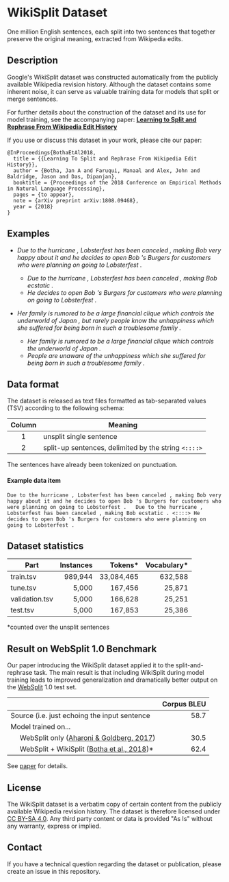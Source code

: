 # WikiSplit Dataset

One million English sentences, each split into two sentences that together
preserve the original meaning, extracted from Wikipedia edits.

## Description

Google's WikiSplit dataset was constructed automatically from the publicly
available Wikipedia revision history. Although the dataset contains some
inherent noise, it can serve as valuable training data for models that split or
merge sentences.

For further details about the construction of the dataset and its use for model
training, see the accompanying paper:
**[Learning to Split and Rephrase From Wikipedia Edit History](https://arxiv.org/abs/1808.09468)**

If you use or discuss this dataset in your work, please cite our paper:

```
@InProceedings{BothaEtAl2018,
  title = {{Learning To Split and Rephrase From Wikipedia Edit History}},
  author = {Botha, Jan A and Faruqui, Manaal and Alex, John and Baldridge, Jason and Das, Dipanjan},
  booktitle = {Proceedings of the 2018 Conference on Empirical Methods in Natural Language Processing},
  pages = {to appear},
  note = {arXiv preprint arXiv:1808.09468},
  year = {2018}
}
```

## Examples

*   *Due to the hurricane , Lobsterfest has been canceled , making Bob very
    happy about it and he decides to open Bob 's Burgers for customers who were
    planning on going to Lobsterfest .*

    *   *Due to the hurricane , Lobsterfest has been canceled , making Bob
        ecstatic .*
    *   *He decides to open Bob 's Burgers for customers who were planning on
        going to Lobsterfest .*

*   *Her family is rumored to be a large financial clique which controls the
    underworld of Japan , but rarely people know the unhappiness which she
    suffered for being born in such a troublesome family .*

    *   *Her family is rumored to be a large financial clique which controls the
        underworld of Japan .*
    *   *People are unaware of the unhappiness which she suffered for being born
        in such a troublesome family .*

## Data format

The dataset is released as text files formatted as tab-separated values (TSV)
according to the following schema:

Column | Meaning
:-----:| ----------------------------------------------------
1      | unsplit single sentence
2      | split-up sentences, delimited by the string `<::::>`

The sentences have already been tokenized on punctuation.

#### Example data item

```
Due to the hurricane , Lobsterfest has been canceled , making Bob very happy about it and he decides to open Bob 's Burgers for customers who were planning on going to Lobsterfest .	Due to the hurricane , Lobsterfest has been canceled , making Bob ecstatic . <::::> He decides to open Bob 's Burgers for customers who were planning on going to Lobsterfest .
```

## Dataset statistics

Part           | Instances | Tokens*    | Vocabulary*
-------------- | ---------:| ----------:| ----------:
train.tsv      | 989,944   | 33,084,465 | 632,588
tune.tsv       | 5,000     | 167,456    | 25,871
validation.tsv | 5,000     | 166,628    | 25,251
test.tsv       | 5,000     | 167,853    | 25,386

\*counted over the unsplit sentences

## Result on WebSplit 1.0 Benchmark

Our paper introducing the WikiSplit dataset applied it to the split-and-rephrase
task. The main result is that including WikiSplit during model training leads to
improved generalization and dramatically better output on the
[WebSplit](https://github.com/shashiongithub/Split-and-Rephrase) 1.0 test set.

|                                               | Corpus BLEU |
| --------------------------------------------- | -----------:|
| Source (i.e. just echoing the input sentence  | 58.7        |
| Model trained on...                           |             |
| &nbsp;&nbsp;&nbsp;&nbsp; WebSplit only ([Aharoni & Goldberg, 2017](http\://aclweb.org/anthology/P18-2114))   | 30.5
| &nbsp;&nbsp;&nbsp;&nbsp; WebSplit + WikiSplit ([Botha et al., 2018](https\://arxiv.org/pdf/1808.09468.pdf))* | 62.4

See [paper](https://arxiv.org/pdf/1808.09468.pdf) for details.

## License

The WikiSplit dataset is a verbatim copy of certain content from the publicly
available Wikipedia revision history. The dataset is therefore licensed under
[CC BY-SA 4.0](http://creativecommons.org/licenses/by-sa/4.0/). Any third party
content or data is provided "As Is" without any warranty, express or implied.

## Contact

If you have a technical question regarding the dataset or publication, please
create an issue in this repository.
